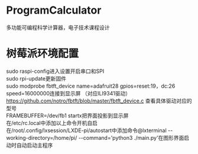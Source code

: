 # ProgramCalculator
多功能可编程科学计算器，电子技术课程设计

# 树莓派环境配置
sudo raspi-config进入设置开启串口和SPI<br>
sudo rpi-update更新固件<br>
sudo modprobe fbtft_device name=adafruit28 gpios=reset:19，dc:26 speed=16000000连接到显示屏 （对应ILI9341驱动）<br>
https://github.com/notro/fbtft/blob/master/fbtft_device.c 查看具体驱动对应的型号<br>
FRAMEBUFFER=/dev/fb1 startx把界面投影到显示屏<br>
在/etc/rc.local中添加以上命令开机自启<br>
在/root/.config/lxsession/LXDE-pi/autostart中添加命令@lxterminal --working-directory=/home/pi/ --command='python3 ./main.py'在图形界面启动时自动启动主程序<br>
